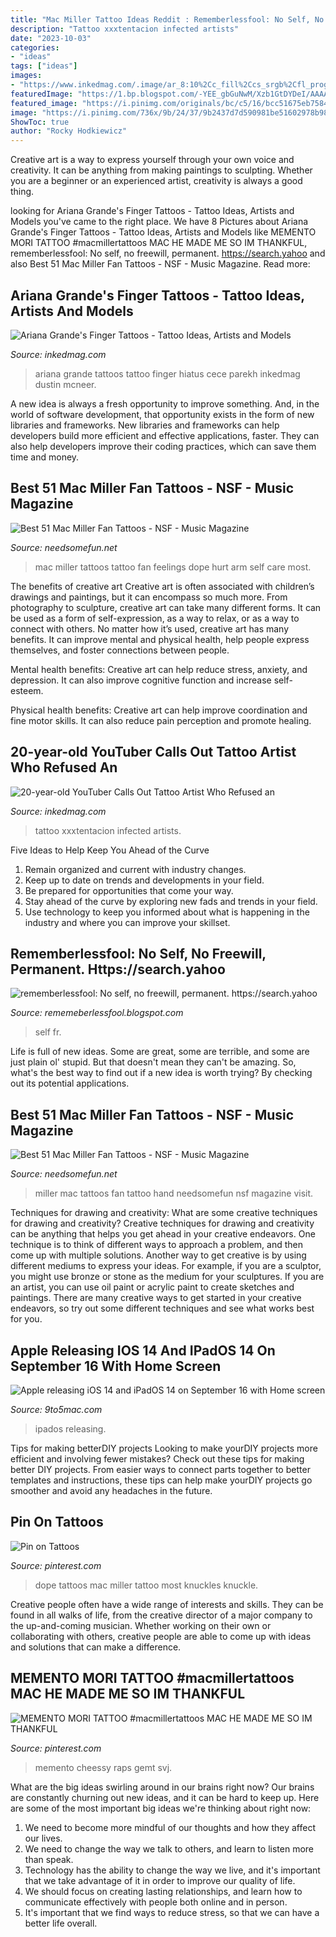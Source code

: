 ```yaml
---
title: "Mac Miller Tattoo Ideas Reddit : Rememberlessfool: No Self, No Freewill, Permanent. Https://search.yahoo"
description: "Tattoo xxxtentacion infected artists"
date: "2023-10-03"
categories:
- "ideas"
tags: ["ideas"]
images:
- "https://www.inkedmag.com/.image/ar_8:10%2Cc_fill%2Ccs_srgb%2Cfl_progressive%2Cg_faces:center%2Cq_auto:good%2Cw_620/MTY0NDA2NTU2MjQ5NTY0NzU3/infected-tattoo-fb.jpg"
featuredImage: "https://1.bp.blogspot.com/-YEE_gbGuNwM/Xzb1GtDYDeI/AAAAAAAAfKE/tJKRPOOTrkgnTVq4ZbXns8HKKYd__d2CgCLcBGAsYHQ/s1600/Untitled1543.png"
featured_image: "https://i.pinimg.com/originals/bc/c5/16/bcc51675eb7584ac04be54d6ca8024c7.jpg"
image: "https://i.pinimg.com/736x/9b/24/37/9b2437d7d590981be51602978b987cd0--dope-tattoos-tatoos.jpg"
ShowToc: true
author: "Rocky Hodkiewicz"
---
```



Creative art is a way to express yourself through your own voice and creativity. It can be anything from making paintings to sculpting. Whether you are a beginner or an experienced artist, creativity is always a good thing.

	

		
looking for Ariana Grande&#039;s Finger Tattoos - Tattoo Ideas, Artists and Models you've came to the right place. We have 8 Pictures about Ariana Grande&#039;s Finger Tattoos - Tattoo Ideas, Artists and Models like MEMENTO MORI TATTOO #macmillertattoos MAC HE MADE ME SO IM THANKFUL, rememberlessfool: No self, no freewill, permanent. https://search.yahoo and also Best 51 Mac Miller Fan Tattoos - NSF - Music Magazine. Read more:
		
    
## Ariana Grande&#039;s Finger Tattoos - Tattoo Ideas, Artists And Models

<img loading=lazy src="https://www.inkedmag.com/.image/t_share/MTU5MDMyNDc4MTUzMzIwMDg1/screen-shot-2016-08-29-at-50240-pm.png" onerror="this.onerror=null;this.src='https://tse4.mm.bing.net/th?id=OIP.3jPTRlI_5twirCcDtgSpLgHaHa&amp;pid=15.1';" alt="Ariana Grande&#039;s Finger Tattoos - Tattoo Ideas, Artists and Models">

_Source: inkedmag.com_

>ariana grande tattoos tattoo finger hiatus cece parekh inkedmag dustin mcneer. 

	

A new idea is always a fresh opportunity to improve something. And, in the world of software development, that opportunity exists in the form of new libraries and frameworks. New libraries and frameworks can help developers build more efficient and effective applications, faster. They can also help developers improve their coding practices, which can save them time and money.

    
## Best 51 Mac Miller Fan Tattoos - NSF - Music Magazine

<img loading=lazy src="https://www.needsomefun.net/wp-content/uploads/2019/11/mac-miller-tattoos-51.jpg" onerror="this.onerror=null;this.src='https://tse1.mm.bing.net/th?id=OIP.T5D7oO5_FzSH58qFdeZbsgAAAA&amp;pid=15.1';" alt="Best 51 Mac Miller Fan Tattoos - NSF - Music Magazine">

_Source: needsomefun.net_

>mac miller tattoos tattoo fan feelings dope hurt arm self care most. 

	

The benefits of creative art
Creative art is often associated with children’s drawings and paintings, but it can encompass so much more. From photography to sculpture, creative art can take many different forms. It can be used as a form of self-expression, as a way to relax, or as a way to connect with others.
No matter how it’s used, creative art has many benefits. It can improve mental and physical health, help people express themselves, and foster connections between people.

Mental health benefits: Creative art can help reduce stress, anxiety, and depression. It can also improve cognitive function and increase self-esteem.

Physical health benefits: Creative art can help improve coordination and fine motor skills. It can also reduce pain perception and promote healing.

    
## 20-year-old YouTuber Calls Out Tattoo Artist Who Refused An

<img loading=lazy src="https://www.inkedmag.com/.image/ar_8:10%2Cc_fill%2Ccs_srgb%2Cfl_progressive%2Cg_faces:center%2Cq_auto:good%2Cw_620/MTY0NDA2NTU2MjQ5NTY0NzU3/infected-tattoo-fb.jpg" onerror="this.onerror=null;this.src='https://tse3.mm.bing.net/th?id=OIP.bP5WOGKZjt_8rFCguMyAXwHaJQ&amp;pid=15.1';" alt="20-year-old YouTuber Calls Out Tattoo Artist Who Refused an">

_Source: inkedmag.com_

>tattoo xxxtentacion infected artists. 

	

Five Ideas to Help Keep You Ahead of the Curve
1. Remain organized and current with industry changes.
2. Keep up to date on trends and developments in your field.
3. Be prepared for opportunities that come your way.
4. Stay ahead of the curve by exploring new fads and trends in your field.
5. Use technology to keep you informed about what is happening in the industry and where you can improve your skillset.

    
## Rememberlessfool: No Self, No Freewill, Permanent. Https://search.yahoo

<img loading=lazy src="https://1.bp.blogspot.com/-YEE_gbGuNwM/Xzb1GtDYDeI/AAAAAAAAfKE/tJKRPOOTrkgnTVq4ZbXns8HKKYd__d2CgCLcBGAsYHQ/s1600/Untitled1543.png" onerror="this.onerror=null;this.src='https://tse3.mm.bing.net/th?id=OIP.6NW6MZkL9DN276Fq6KGNJQHaEK&amp;pid=15.1';" alt="rememberlessfool: No self, no freewill, permanent. https://search.yahoo">

_Source: rememeberlessfool.blogspot.com_

>self fr. 

	

Life is full of new ideas. Some are great, some are terrible, and some are just plain ol' stupid. But that doesn't mean they can't be amazing. So, what's the best way to find out if a new idea is worth trying? By checking out its potential applications.

    
## Best 51 Mac Miller Fan Tattoos - NSF - Music Magazine

<img loading=lazy src="https://www.needsomefun.net/wp-content/uploads/2019/11/mac-miller-tattoos-39.jpg" onerror="this.onerror=null;this.src='https://tse3.mm.bing.net/th?id=OIP.fLhyJCFKbh4tJPBlCoRMkAAAAA&amp;pid=15.1';" alt="Best 51 Mac Miller Fan Tattoos - NSF - Music Magazine">

_Source: needsomefun.net_

>miller mac tattoos fan tattoo hand needsomefun nsf magazine visit. 

	

Techniques for drawing and creativity: What are some creative techniques for drawing and creativity?
Creative techniques for drawing and creativity can be anything that helps you get ahead in your creative endeavors. One technique is to think of different ways to approach a problem, and then come up with multiple solutions. Another way to get creative is by using different mediums to express your ideas. For example, if you are a sculptor, you might use bronze or stone as the medium for your sculptures. If you are an artist, you can use oil paint or acrylic paint to create sketches and paintings. There are many creative ways to get started in your creative endeavors, so try out some different techniques and see what works best for you.

    
## Apple Releasing IOS 14 And IPadOS 14 On September 16 With Home Screen

<img loading=lazy src="https://9to5mac.com/wp-content/uploads/sites/6/2020/06/iOS-14-Features-Picture-in-Picture.jpg?quality=82&amp;strip=all" onerror="this.onerror=null;this.src='https://tse4.mm.bing.net/th?id=OIP.jtWxBks3ys9p-ZLC7AOyXAHaEK&amp;pid=15.1';" alt="Apple releasing iOS 14 and iPadOS 14 on September 16 with Home screen">

_Source: 9to5mac.com_

>ipados releasing. 

	

Tips for making betterDIY projects
Looking to make yourDIY projects more efficient and involving fewer mistakes? Check out these tips for making better DIY projects. From easier ways to connect parts together to better templates and instructions, these tips can help make yourDIY projects go smoother and avoid any headaches in the future.

    
## Pin On Tattoos

<img loading=lazy src="https://i.pinimg.com/736x/9b/24/37/9b2437d7d590981be51602978b987cd0--dope-tattoos-tatoos.jpg" onerror="this.onerror=null;this.src='https://tse3.mm.bing.net/th?id=OIP.RZYndailm6BAbscKlWPlDgHaGo&amp;pid=15.1';" alt="Pin on Tattoos">

_Source: pinterest.com_

>dope tattoos mac miller tattoo most knuckles knuckle. 

	

Creative people often have a wide range of interests and skills. They can be found in all walks of life, from the creative director of a major company to the up-and-coming musician. Whether working on their own or collaborating with others, creative people are able to come up with ideas and solutions that can make a difference.

    
## MEMENTO MORI TATTOO #macmillertattoos MAC HE MADE ME SO IM THANKFUL

<img loading=lazy src="https://i.pinimg.com/originals/bc/c5/16/bcc51675eb7584ac04be54d6ca8024c7.jpg" onerror="this.onerror=null;this.src='https://tse4.mm.bing.net/th?id=OIP.2_1bQpZ5zkWSS219ZPY33gHaJ4&amp;pid=15.1';" alt="MEMENTO MORI TATTOO #macmillertattoos MAC HE MADE ME SO IM THANKFUL">

_Source: pinterest.com_

>memento cheessy raps gemt svj. 

	

What are the big ideas swirling around in our brains right now?
Our brains are constantly churning out new ideas, and it can be hard to keep up. Here are some of the most important big ideas we're thinking about right now: 
1. We need to become more mindful of our thoughts and how they affect our lives. 
2. We need to change the way we talk to others, and learn to listen more than speak. 
3. Technology has the ability to change the way we live, and it's important that we take advantage of it in order to improve our quality of life. 
4. We should focus on creating lasting relationships, and learn how to communicate effectively with people both online and in person. 
5. It's important that we find ways to reduce stress, so that we can have a better life overall.

